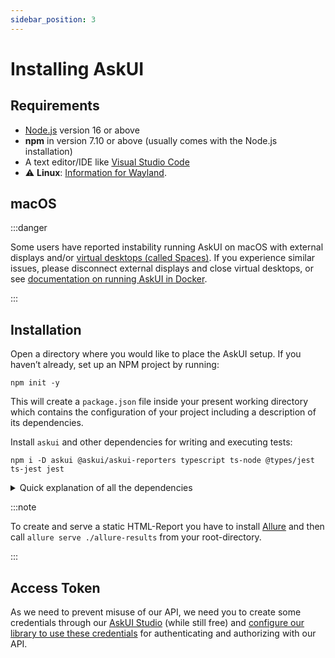 ```yaml
---
sidebar_position: 3
---
```


# Installing AskUI

## Requirements

- [Node.js](https://nodejs.org/) version 16 or above
- __npm__ in version 7.10 or above (usually comes with the Node.js installation)
- A text editor/IDE like [Visual Studio Code](https://code.visualstudio.com/)
- :warning: **Linux**: [Information for Wayland](../07-Troubleshooting/linux.md#wayland).


## macOS

:::danger

Some users have reported instability running AskUI on macOS with external displays and/or [virtual desktops (called Spaces)](https://support.apple.com/en-gb/guide/mac-help/mh14112/mac). If you experience similar issues, please disconnect external displays and close virtual desktops, or see [documentation on running AskUI in Docker](../05-Integrations/containers.md).

:::

## Installation

Open a directory where you would like to place the AskUI setup. If you haven’t already, set up an NPM project by running:

```shell
npm init -y
```

This will create a `package.json` file inside your present working directory which contains the configuration of your project including a description of its dependencies.

Install `askui` and other dependencies for writing and executing tests:

```shell
npm i -D askui @askui/askui-reporters typescript ts-node @types/jest ts-jest jest
```

<details>
  <summary>Quick explanation of all the dependencies</summary>

- [AskUI](https://www.npmjs.com/package/askui): Controlling a multitude of operating systems with commands based on automatically detected screen elements etc.
- [@askui/askui-reporters](https://www.npmjs.com/package/askui-reporters): AskUI reporters for nice looking reports.
- [typescript](https://www.npmjs.com/package/typescript): Allowing you to write your tests in [TypeScript](https://www.typescriptlang.org/) instead of JavaScript
- [ts-node](https://www.npmjs.com/package/ts-node): TypeScript execution and REPL for node.js, with source map and native ESM support.
- [jest](https://www.npmjs.com/package/jest): Allowing you to write and run tests (`describe`, `it`, assertions, mocking etc.)
- [ts-jest](https://www.npmjs.com/package/ts-jest): A Jest transformer with source map support that lets you use Jest to test projects written in TypeScript
- [@types/jest](https://www.npmjs.com/package/@types/jest): Types for Jest

</details>

:::note

To create and serve a static HTML-Report you have to install [Allure](https://github.com/allure-framework/allure2#download) and then call `allure serve ./allure-results` from your root-directory.

:::

## Access Token

As we need to prevent misuse of our API, we need you to create some credentials through our [AskUI Studio](https://app.askui.com/) (while still free) and [configure our library to use these credentials](../../api/Configuration/askui-ui-control-client#credentials) for authenticating and authorizing with our API.
